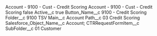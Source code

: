 <?xml version="1.0" encoding="UTF-8"?>
<CustomMetadata xmlns="http://soap.sforce.com/2006/04/metadata" xmlns:xsi="http://www.w3.org/2001/XMLSchema-instance" xmlns:xsd="http://www.w3.org/2001/XMLSchema">
    <description>Account - 9100 - Cust - Credit Scoring</description>
    <label>Account - 9100 - Cust - Credit Scoring</label>
    <protected>false</protected>
    <values>
        <field>Active__c</field>
        <value xsi:type="xsd:boolean">true</value>
    </values>
    <values>
        <field>Button_Name__c</field>
        <value xsi:type="xsd:string">9100 - Credit Scoring</value>
    </values>
    <values>
        <field>Folder__c</field>
        <value xsi:type="xsd:string">9100 TSV</value>
    </values>
    <values>
        <field>Main__c</field>
        <value xsi:type="xsd:string">Account</value>
    </values>
    <values>
        <field>Path__c</field>
        <value xsi:type="xsd:string">03 Credit Scoring</value>
    </values>
    <values>
        <field>Salesforce_Object_Name__c</field>
        <value xsi:type="xsd:string">Account; CTRRequestFormItem__c</value>
    </values>
    <values>
        <field>SubFolder__c</field>
        <value xsi:type="xsd:string">01 Customer</value>
    </values>
</CustomMetadata>
